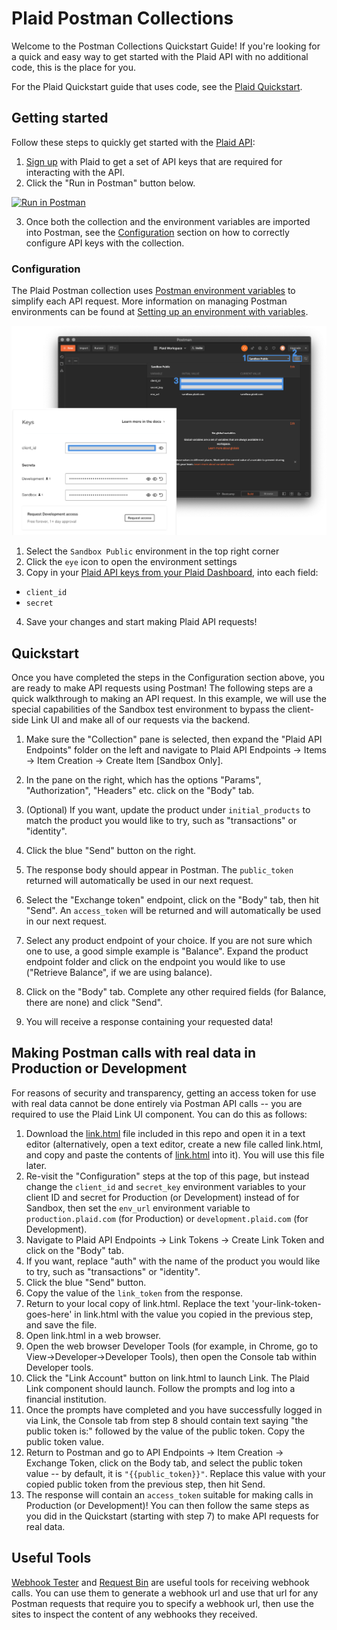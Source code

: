 # Plaid Postman Collections
Welcome to the Postman Collections Quickstart Guide! If you're looking for a quick and easy way to get started with the Plaid API with no additional code, this is the place for you.

For the Plaid Quickstart guide that uses code, see the [Plaid Quickstart](https://github.com/plaid/quickstart).

## Getting started
Follow these steps to quickly get started with the [Plaid API](https://plaid.com/docs):

1. [Sign up](https://dashboard.plaid.com/signup) with Plaid to get a set of API keys that are required for interacting with the API.
2. Click the "Run in Postman" button below.
  
[![Run in Postman](https://run.pstmn.io/button.svg)](https://app.getpostman.com/run-collection/300b6d41be01cbd6a882?action=collection%2Fimport#?env%5BSandbox%5D=dW5kZWZpbmVk)

3. Once both the collection and the environment variables are imported into Postman, see the [Configuration](https://github.com/plaid/plaid-postman#configuration) section on how to correctly configure API keys with the collection.

### Configuration
The Plaid Postman collection uses [Postman environment variables](https://learning.getpostman.com/docs/postman/environments_and_globals/intro_to_environments_and_globals/) to simplify each API request. More information on managing Postman environments can be found at [Setting up an environment with variables](https://learning.getpostman.com/docs/postman/environments_and_globals/manage_environments/).

![plaid-postman-configuration](/images/plaid-postman-config.png)

1. Select the `Sandbox Public` environment in the top right corner
2. Click the `eye` icon to open the environment settings
3. Copy in your [Plaid API keys from your Plaid Dashboard](https://dashboard.plaid.com/account/keys), into each field:
  - `client_id`
  - `secret`
4. Save your changes and start making Plaid API requests!

## Quickstart

Once you have completed the steps in the Configuration section above, you are ready to make API requests using Postman! The following steps are a quick walkthrough to making an API request. In this example, we will use the special capabilities of the Sandbox test environment to bypass the client-side Link UI and make all of our requests via the backend. 

1. Make sure the "Collection" pane is selected, then expand the "Plaid API Endpoints" folder on the left and navigate to Plaid API Endpoints -> Items -> Item Creation -> Create Item [Sandbox Only].
2. In the pane on the right, which has the options "Params", "Authorization", "Headers" etc. click on the "Body" tab. 
3. (Optional) If you want, update the product under `initial_products` to match the product you would like to try, such as "transactions" or "identity". 
4. Click the blue "Send" button on the right.
5. The response body should appear in Postman. The `public_token` returned will automatically be used in our next request.
6. Select the "Exchange token" endpoint, click on the "Body" tab, then hit "Send". An `access_token` will be returned and will automatically be used in our next request.

7. Select any product endpoint of your choice. If you are not sure which one to use, a good simple example is "Balance". Expand the product endpoint folder and click on the endpoint you would like to use ("Retrieve Balance", if we are using balance).

8. Click on the "Body" tab. Complete any other required fields (for Balance, there are none) and click "Send".
9. You will receive a response containing your requested data!

## Making Postman calls with real data in Production or Development

For reasons of security and transparency, getting an access token for use with real data cannot be done entirely via Postman API calls -- you are required to use the Plaid Link UI component. You can do this as follows:

1. Download the [link.html](/link.html) file included in this repo and open it in a text editor (alternatively, open a text editor, create a new file called link.html, and copy and paste the contents of [link.html](/link.html) into it). You will use this file later.
2. Re-visit the "Configuration" steps at the top of this page, but instead change the `client_id` and `secret_key` environment variables to your client ID and secret for Production (or Development) instead of for Sandbox, then set the `env_url` environment variable to `production.plaid.com` (for Production) or `development.plaid.com` (for Development).
3. Navigate to Plaid API Endpoints -> Link Tokens -> Create Link Token and click on the "Body" tab.
4. If you want, replace "auth" with the name of the product you would like to try, such as "transactions" or "identity". 
5. Click the blue "Send" button.
6. Copy the value of the `link_token` from the response.
7. Return to your local copy of link.html. Replace the text 'your-link-token-goes-here' in link.html with the value you copied in the previous step, and save the file.
8. Open link.html in a web browser.
9. Open the web browser Developer Tools (for example, in Chrome, go to View->Developer->Developer Tools), then open the Console tab within Developer tools.
10. Click the "Link Account" button on link.html to launch Link. The Plaid Link component should launch. Follow the prompts and log into a financial institution.
11. Once the prompts have completed and you have successfully logged in via Link, the Console tab from step 8 should contain text saying "the public token is:" followed by the value of the public token. Copy the public token value.
12. Return to Postman and go to API Endpoints -> Item Creation -> Exchange Token, click on the Body tab, and select the public token value -- by default, it is `"{{public_token}}"`. Replace this value with your copied public token from the previous step, then hit Send.
13. The response will contain an `access_token` suitable for making calls in Production (or Development)! You can then follow the same steps as you did in the Quickstart (starting with step 7) to make API requests for real data.

## Useful Tools
[Webhook Tester](https://webhook.site/) and [Request Bin](https://requestbin.com/) are useful tools for receiving webhook calls. You can use them to generate a webhook url and use that url for any Postman requests that require you to specify a webhook url, then use the sites to inspect the content of any webhooks they received.
